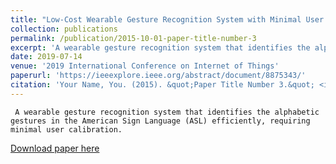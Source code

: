 ```yaml
---
title: "Low-Cost Wearable Gesture Recognition System with Minimal User Calibration for ASL"
collection: publications
permalink: /publication/2015-10-01-paper-title-number-3
excerpt: 'A wearable gesture recognition system that identifies the alphabetic gestures in the American Sign Language (ASL) efficiently, requiring minimal user calibration.'
date: 2019-07-14
venue: '2019 International Conference on Internet of Things'
paperurl: 'https://ieeexplore.ieee.org/abstract/document/8875343/'
citation: 'Your Name, You. (2015). &quot;Paper Title Number 3.&quot; <i>Journal 1</i>. 1(3).'
---
```

     A wearable gesture recognition system that identifies the alphabetic gestures in the American Sign Language (ASL) efficiently, requiring minimal user calibration.

[Download paper here](https://ieeexplore.ieee.org/abstract/document/8875343/)
